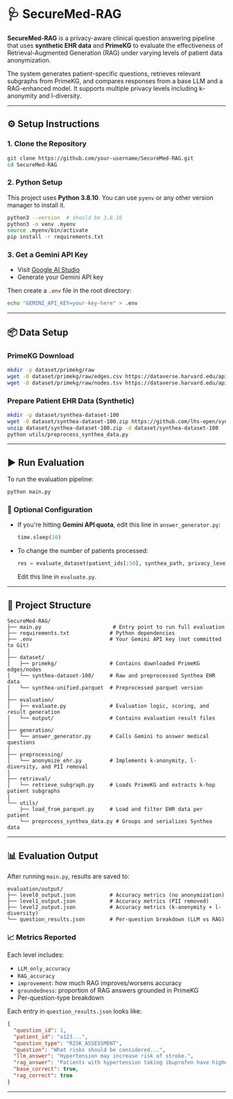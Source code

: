 # 🩺 SecureMed-RAG

**SecureMed-RAG** is a privacy-aware clinical question answering pipeline that uses **synthetic EHR data** and **PrimeKG** to evaluate the effectiveness of Retrieval-Augmented Generation (RAG) under varying levels of patient data anonymization.

The system generates patient-specific questions, retrieves relevant subgraphs from PrimeKG, and compares responses from a base LLM and a RAG-enhanced model. It supports multiple privacy levels including k-anonymity and l-diversity.

---

## ⚙️ Setup Instructions

### 1. Clone the Repository

```bash
git clone https://github.com/your-username/SecureMed-RAG.git
cd SecureMed-RAG
```

### 2. Python Setup

This project uses **Python 3.8.10**. You can use `pyenv` or any other version manager to install it.

```bash
python3 --version  # should be 3.8.10
python3 -m venv .myenv
source .myenv/bin/activate
pip install -r requirements.txt
```

### 3. Get a Gemini API Key

- Visit [Google AI Studio](https://makersuite.google.com/app/apikey)
- Generate your Gemini API key

Then create a `.env` file in the root directory:

```bash
echo "GEMINI_API_KEY=your-key-here" > .env
```

---

## 📦 Data Setup

### PrimeKG Download

```bash
mkdir -p dataset/primekg/raw
wget -O dataset/primekg/raw/edges.csv https://dataverse.harvard.edu/api/access/datafile/6180616
wget -O dataset/primekg/raw/nodes.tsv https://dataverse.harvard.edu/api/access/datafile/6180617
```

### Prepare Patient EHR Data (Synthetic)

```bash
mkdir -p dataset/synthea-dataset-100
wget -O dataset/synthea-dataset-100.zip https://github.com/lhs-open/synthetic-data/raw/main/record/synthea-dataset-100.zip
unzip dataset/synthea-dataset-100.zip -d dataset/synthea-dataset-100
python utils/preprocess_synthea_data.py
```

---

## ▶️ Run Evaluation

To run the evaluation pipeline:

```bash
python main.py
```

### 🔧 Optional Configuration

- If you're hitting **Gemini API quota**, edit this line in `answer_generator.py`:
    ```python
  time.sleep(10)
  ```
- To change the number of patients processed:
  ```python
  res = evaluate_dataset(patient_ids[:50], synthea_path, privacy_level=level, G=G)
  ```
  Edit this line in `evaluate.py`.

---

## 📁 Project Structure

```
SecureMed-RAG/
├── main.py                       # Entry point to run full evaluation
├── requirements.txt             # Python dependencies
├── .env                         # Your Gemini API key (not committed to Git)
│
├── dataset/
│   ├── primekg/                 # Contains downloaded PrimeKG edges/nodes
│   └── synthea-dataset-100/     # Raw and preprocessed Synthea EHR data
│   └── synthea-unified.parquet  # Preprocessed parquet version
│
├── evaluation/
│   ├── evaluate.py              # Evaluation logic, scoring, and result generation
│   └── output/                  # Contains evaluation result files
│
├── generation/
│   └── answer_generator.py      # Calls Gemini to answer medical questions
│
├── preprocessing/
│   └── anonymize_ehr.py         # Implements k-anonymity, l-diversity, and PII removal
│
├── retrieval/
│   └── retrieve_subgraph.py     # Loads PrimeKG and extracts k-hop patient subgraphs
│
└── utils/
    ├── load_from_parquet.py     # Load and filter EHR data per patient
    └── preprocess_synthea_data.py # Groups and serializes Synthea data
```

---

## 📊 Evaluation Output

After running `main.py`, results are saved to:

```
evaluation/output/
├── level0_output.json           # Accuracy metrics (no anonymization)
├── level1_output.json           # Accuracy metrics (PII removed)
├── level2_output.json           # Accuracy metrics (k-anonymity + l-diversity)
└── question_results.json        # Per-question breakdown (LLM vs RAG)
```

### 📈 Metrics Reported

Each level includes:
- `LLM_only_accuracy`
- `RAG_accuracy`
- `improvement`: how much RAG improves/worsens accuracy
- `groundedness`: proportion of RAG answers grounded in PrimeKG
- Per-question-type breakdown

Each entry in `question_results.json` looks like:

```json
{
  "question_id": 1,
  "patient_id": "a123...",
  "question_type": "RISK_ASSESSMENT",
  "question": "What risks should be considered...",
  "llm_answer": "Hypertension may increase risk of stroke.",
  "rag_answer": "Patients with hypertension taking ibuprofen have higher risk of stroke.",
  "base_correct": true,
  "rag_correct": true
}
```

---
